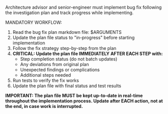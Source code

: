 Architecture advisor and senior-engineer must implement bug fix following the investigation plan and track progress while implementing.

MANDATORY WORKFLOW:
1. Read the bug fix plan markdown file: $ARGUMENTS
2. Update the plan file status to "in-progress" before starting implementation
3. Follow the fix strategy step-by-step from the plan
4. **CRITICAL: Update the plan file IMMEDIATELY AFTER EACH STEP with:**
   - Step completion status (do not batch updates)
   - Any deviations from original plan
   - Unexpected findings or complications
   - Additional steps needed
5. Run tests to verify the fix works
6. Update the plan file with final status and test results

**IMPORTANT: The plan file MUST be kept up-to-date in real-time throughout the implementation process. Update after EACH action, not at the end, in case work is interrupted.**